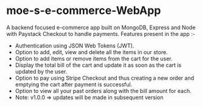 # moe-s-e-commerce-WebApp

A backend focused e-commerce app built on MongoDB, Express and Node with Paystack Checkout to handle payments. Features present in the app :-


   * Authentication using JSON Web Tokens (JWT).
   * Option to add, edit, view and delete all the items in our store.
   * Option to add items or remove items from the cart for the user.
   * Display the total bill of the cart and update it as soon as the cart is updated by the user.
   * Option to pay using Stripe Checkout and thus creating a new order and emptying the cart after payment is successful.
   * Option to view all your past orders along with the bill amount for each.
   *  Note: v1.0.0 => updates will be made in subsequent version